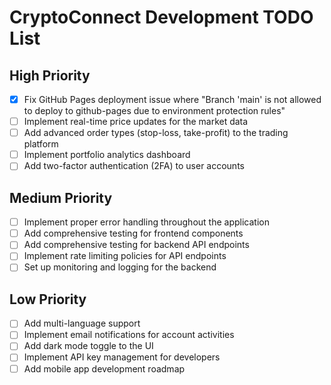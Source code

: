 # CryptoConnect Development TODO List

## High Priority
- [x] Fix GitHub Pages deployment issue where "Branch 'main' is not allowed to deploy to github-pages due to environment protection rules"
- [ ] Implement real-time price updates for the market data
- [ ] Add advanced order types (stop-loss, take-profit) to the trading platform
- [ ] Implement portfolio analytics dashboard
- [ ] Add two-factor authentication (2FA) to user accounts

## Medium Priority
- [ ] Implement proper error handling throughout the application
- [ ] Add comprehensive testing for frontend components
- [ ] Add comprehensive testing for backend API endpoints
- [ ] Implement rate limiting policies for API endpoints
- [ ] Set up monitoring and logging for the backend

## Low Priority
- [ ] Add multi-language support
- [ ] Implement email notifications for account activities
- [ ] Add dark mode toggle to the UI
- [ ] Implement API key management for developers
- [ ] Add mobile app development roadmap
